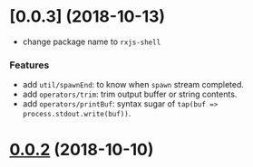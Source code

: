 # [0.0.3] (2018-10-13)

- change package name to `rxjs-shell`

### Features

- add `util/spawnEnd`: to know when `spawn` stream completed.
- add `operators/trim`: trim output buffer or string contents.
- add `operators/printBuf`: syntax sugar of `tap(buf => process.stdout.write(buf))`.

# [0.0.2](https://github.com/johnny-mh/rxjs-shell-operators/commit/d249d3570dcc6d87d200aae4570c621a90aafdeb) (2018-10-10)

